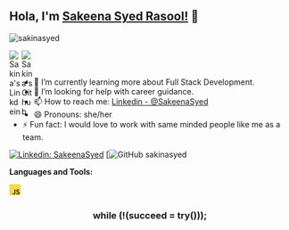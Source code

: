 ## Hola, I'm [Sakeena Syed Rasool!](https://github.com/sakinasyed) 👋

<p align="left"> <img src="https://komarev.com/ghpvc/?username=sakinasyed&label=Views&color=blue&style=plastic" alt="sakinasyed" /> </p>


<a href="https://www.linkedin.com/in/sakeena-syed-b99649233/">
  <img align="left" alt="Sakina's Linkdein" width="22px" src="https://cdn.jsdelivr.net/npm/simple-icons@v3/icons/linkedin.svg" />
</a>
<a href="https://github.com/sakinasyed">
  <img align="left" alt="Sakina's Github" width="22px" src="https://cdn.jsdelivr.net/npm/simple-icons@v3/icons/github.svg" />
</a>

<br/>
<br/>



- 🌱 I’m currently learning more about Full Stack Development.
- 🤔 I’m looking for help with career guidance.
- 📫 How to reach me: [Linkedin - @SakeenaSyed](https://www.linkedin.com/in/sakeena-syed-rasool-b99649233)
- 😄 Pronouns: she/her
- ⚡ Fun fact: I would love to work with same minded people like me as a team.

[![Linkedin: SakeenaSyed](https://img.shields.io/badge/-SakeenaSyed-blue?style=flat-square&logo=Linkedin&logoColor=white&link=https://www.linkedin.com/in/sakeena-syed-rasool-b99649233)](https://www.linkedin.com/in/sakeena-syed-rasool-b99649233)
[![GitHub sakinasyed](https://github.com/sakinasyed)



**Languages and Tools:**  

<code><img height="20" src="https://raw.githubusercontent.com/github/explore/80688e429a7d4ef2fca1e82350fe8e3517d3494d/topics/javascript/javascript.png"></code>    


<div align="center">

### while (!(succeed = try())); 

</div>

